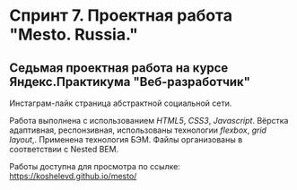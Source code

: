 # Спринт 7. Проектная работа "Mesto. Russia."
## Седьмая проектная работа на курсе Яндекс.Практикума "Веб-разработчик"

Инстаграм-лайк страница абстрактной социальной сети.

Работа выполнена с использованием *HTML5*, *CSS3*, *Javascript*.
Вёрстка адаптивная, респонзивная, использованы технологии *flexbox*, *grid layout*,.
Применена технология БЭМ. Файлы организованы в соответствии с Nested BEM.

Работы доступна для просмотра по ссылке: https://koshelevd.github.io/mesto/
